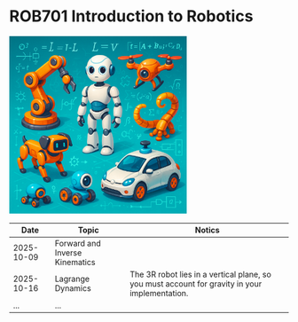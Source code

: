 # ROB701 Introduction to Robotics
<img src="docs/Robotics.png" width="320">




| Date       | Topic                          | Notics |
| ---------- | ------------------------------ |-------|
| 2025-10-09 | Forward and Inverse Kinematics |       |
| 2025-10-16 | Lagrange Dynamics              | The 3R robot lies in a vertical plane, so you must account for gravity in your implementation.      |
| ...        | ...                            |


